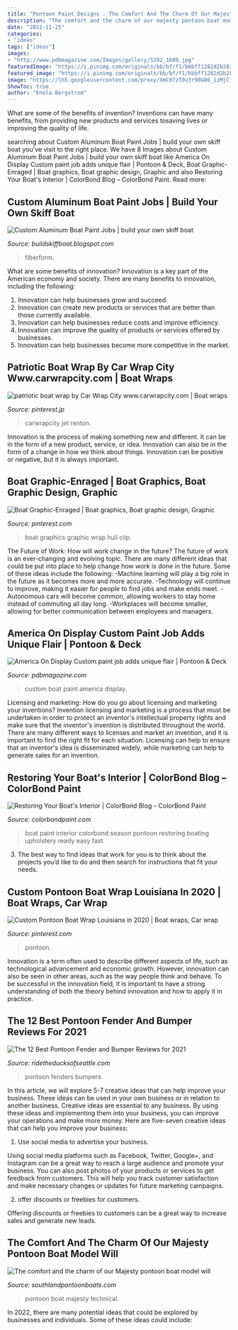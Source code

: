 ```yaml
---
title: "Pontoon Paint Designs : The Comfort And The Charm Of Our Majesty Pontoon Boat Model Will"
description: "The comfort and the charm of our majesty pontoon boat model will"
date: "2022-11-25"
categories:
- "ideas"
tags: ["ideas"]
images:
- "http://www.pdbmagazine.com/Images/gallery/5392_1600.jpg"
featuredImage: "https://i.pinimg.com/originals/bb/bf/f1/bbbff1282d2b28344d302e065a2c593a.jpg"
featured_image: "https://i.pinimg.com/originals/bb/bf/f1/bbbff1282d2b28344d302e065a2c593a.jpg"
image: "https://lh5.googleusercontent.com/proxy/XmC07zT0v3r98G86_1zMjCll0vhz2k82POdmFtAb5AMtEDe0eBuk_mlJy7bY4KcwdE9ko75qcfbknKqv-wq6UWtyww5HTppW=w1200-h630-pd"
ShowToc: true
author: "Enola Bergstrom"
---
```



What are some of the benefits of invention?
Inventions can have many benefits, from providing new products and services tosaving lives or improving the quality of life.

	

		
searching about Custom Aluminum Boat Paint Jobs | build your own skiff boat you've visit to the right place. We have 8 Images about Custom Aluminum Boat Paint Jobs | build your own skiff boat like America On Display Custom paint job adds unique flair | Pontoon &amp; Deck, Boat Graphic-Enraged | Boat graphics, Boat graphic design, Graphic and also Restoring Your Boat&#039;s Interior | ColorBond Blog – ColorBond Paint. Read more:
		
    
## Custom Aluminum Boat Paint Jobs | Build Your Own Skiff Boat

<img loading=lazy src="https://lh5.googleusercontent.com/proxy/XmC07zT0v3r98G86_1zMjCll0vhz2k82POdmFtAb5AMtEDe0eBuk_mlJy7bY4KcwdE9ko75qcfbknKqv-wq6UWtyww5HTppW=w1200-h630-pd" onerror="this.onerror=null;this.src='https://tse4.mm.bing.net/th?id=OIP.05lfzdBZpHq0pe7NeLyqAwHaD4&amp;pid=15.1';" alt="Custom Aluminum Boat Paint Jobs | build your own skiff boat">

_Source: buildskiffboat.blogspot.com_

>fiberform. 

	

What are some benefits of innovation?
Innovation is a key part of the American economy and society. There are many benefits to innovation, including the following: 
1. Innovation can help businesses grow and succeed. 
2. Innovation can create new products or services that are better than those currently available. 
3. Innovation can help businesses reduce costs and improve efficiency. 
4. Innovation can improve the quality of products or services offered by businesses. 
5. Innovation can help businesses become more competitive in the market.

    
## Patriotic Boat Wrap By Car Wrap City Www.carwrapcity.com | Boat Wraps

<img loading=lazy src="https://i.pinimg.com/originals/89/f3/59/89f35959467f7abdfd2828754b2b517b.jpg" onerror="this.onerror=null;this.src='https://tse4.mm.bing.net/th?id=OIP.hY5gJvFbchA5bl-ERRB7jwHaE8&amp;pid=15.1';" alt="patriotic boat wrap by Car Wrap City www.carwrapcity.com | Boat wraps">

_Source: pinterest.jp_

>carwrapcity jet renton. 

	

Innovation is the process of making something new and different. It can be in the form of a new product, service, or idea. Innovation can also be in the form of a change in how we think about things. Innovation can be positive or negative, but it is always important.

    
## Boat Graphic-Enraged | Boat Graphics, Boat Graphic Design, Graphic

<img loading=lazy src="https://i.pinimg.com/originals/2d/be/75/2dbe75c634ddd76aee6243b7dae200c4.jpg" onerror="this.onerror=null;this.src='https://tse2.mm.bing.net/th?id=OIP.M6Mv8mPXIcUExf6c7FqCUwHaDU&amp;pid=15.1';" alt="Boat Graphic-Enraged | Boat graphics, Boat graphic design, Graphic">

_Source: pinterest.com_

>boat graphics graphic wrap hull clip. 

	

The Future of Work: How will work change in the future?
The future of work is an ever-changing and evolving topic. There are many different ideas that could be put into place to help change how work is done in the future. Some of these ideas include the following: 
-Machine learning will play a big role in the future as it becomes more and more accurate. 
-Technology will continue to improve, making it easier for people to find jobs and make ends meet. 
-Autonomous cars will become common, allowing workers to stay home instead of commuting all day long. 
-Workplaces will become smaller, allowing for better communication between employees and managers.

    
## America On Display Custom Paint Job Adds Unique Flair | Pontoon &amp; Deck

<img loading=lazy src="http://www.pdbmagazine.com/Images/gallery/5392_1600.jpg" onerror="this.onerror=null;this.src='https://tse4.mm.bing.net/th?id=OIP.xuh5gy5YOcFmPgZvBVi20gHaFj&amp;pid=15.1';" alt="America On Display Custom paint job adds unique flair | Pontoon &amp; Deck">

_Source: pdbmagazine.com_

>custom boat paint america display. 

	

Licensing and marketing: How do you go about licensing and marketing your inventions?
Invention licensing and marketing is a process that must be undertaken in order to protect an inventor's intellectual property rights and make sure that the inventor's invention is distributed throughout the world. There are many different ways to licenses and market an invention, and it is important to find the right fit for each situation. Licensing can help to ensure that an inventor's idea is disseminated widely, while marketing can help to generate sales for an invention.

    
## Restoring Your Boat&#039;s Interior | ColorBond Blog – ColorBond Paint

<img loading=lazy src="https://cdn.shopify.com/s/files/1/0178/7565/files/pontoon_done01.jpg?3899" onerror="this.onerror=null;this.src='https://tse1.mm.bing.net/th?id=OIP.Jrl4Uwv1UZ0seRZ0DZubNQAAAA&amp;pid=15.1';" alt="Restoring Your Boat&#039;s Interior | ColorBond Blog – ColorBond Paint">

_Source: colorbondpaint.com_

>boat paint interior colorbond season pontoon restoring boating upholstery ready easy fast. 

	

3. The best way to find ideas that work for you is to think about the projects you’d like to do and then search for instructions that fit your needs.

    
## Custom Pontoon Boat Wrap Louisiana In 2020 | Boat Wraps, Car Wrap

<img loading=lazy src="https://i.pinimg.com/originals/bb/bf/f1/bbbff1282d2b28344d302e065a2c593a.jpg" onerror="this.onerror=null;this.src='https://tse3.mm.bing.net/th?id=OIP.ckzaaKf5pDmAdtWCxkFJzgHaJ4&amp;pid=15.1';" alt="Custom Pontoon Boat Wrap Louisiana in 2020 | Boat wraps, Car wrap">

_Source: pinterest.com_

>pontoon. 

	

Innovation is a term often used to describe different aspects of life, such as technological advancement and economic growth. However, innovation can also be seen in other areas, such as the way people think and behave. To be successful in the innovation field, it is important to have a strong understanding of both the theory behind innovation and how to apply it in practice.

    
## The 12 Best Pontoon Fender And Bumper Reviews For 2021

<img loading=lazy src="https://www.ridetheducksofseattle.com/wp-content/uploads/2020/12/pontoon-boat-fenders.jpg" onerror="this.onerror=null;this.src='https://tse1.mm.bing.net/th?id=OIP.RD2uc5VOuaPMCXcrXKymVQHaEY&amp;pid=15.1';" alt="The 12 Best Pontoon Fender and Bumper Reviews for 2021">

_Source: ridetheducksofseattle.com_

>pontoon fenders bumpers. 

	

In this article, we will explore 5-7 creative ideas that can help improve your business. These ideas can be used in your own business or in relation to another business.
Creative ideas are essential to any business. By using these ideas and implementing them into your business, you can improve your operations and make more money. Here are five-seven creative ideas that can help you improve your business:
1. Use social media to advertise your business.

Using social media platforms such as Facebook, Twitter, Google+, and Instagram can be a great way to reach a large audience and promote your business. You can also post photos of your products or services to get feedback from customers. This will help you track customer satisfaction and make necessary changes or updates for future marketing campaigns.

2. offer discounts or freebies for customers.

Offering discounts or freebies to customers can be a great way to increase sales and generate new leads.

    
## The Comfort And The Charm Of Our Majesty Pontoon Boat Model Will

<img loading=lazy src="http://southlandpontoonboats.com/wp-content/uploads/majesty-top-pontoon-view.jpg" onerror="this.onerror=null;this.src='https://tse2.mm.bing.net/th?id=OIP.BoIshLG3cOvmTPXSW3lsBQHaCv&amp;pid=15.1';" alt="The comfort and the charm of our Majesty pontoon boat model will">

_Source: southlandpontoonboats.com_

>pontoon boat majesty technical. 

	

In 2022, there are many potential ideas that could be explored by businesses and individuals. Some of these ideas could include: 

